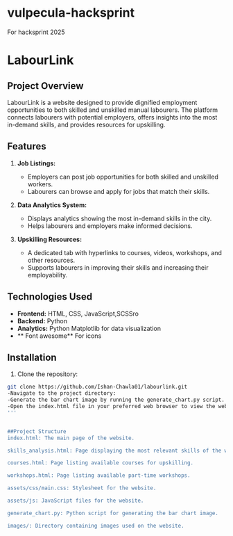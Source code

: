 # vulpecula-hacksprint
For hacksprint 2025
# LabourLink

## Project Overview
LabourLink is a website designed to provide dignified employment opportunities to both skilled and unskilled manual labourers. The platform connects labourers with potential employers, offers insights into the most in-demand skills, and provides resources for upskilling.

## Features
1. **Job Listings:**
   - Employers can post job opportunities for both skilled and unskilled workers.
   - Labourers can browse and apply for jobs that match their skills.

2. **Data Analytics System:**
   - Displays analytics showing the most in-demand skills in the city.
   - Helps labourers and employers make informed decisions.

3. **Upskilling Resources:**
   - A dedicated tab with hyperlinks to courses, videos, workshops, and other resources.
   - Supports labourers in improving their skills and increasing their employability.

## Technologies Used
- **Frontend:** HTML, CSS, JavaScript,SCSSro
- **Backend:**  Python
- **Analytics:** Python Matplotlib for data visualization
- ** Font awesome** For icons
## Installation

1. Clone the repository:

```bash 
git clone https://github.com/Ishan-Chawla01/labourlink.git
-Navigate to the project directory:
-Generate the bar chart image by running the generate_chart.py script.
-Open the index.html file in your preferred web browser to view the website.
'''


##Project Structure
index.html: The main page of the website.

skills_analysis.html: Page displaying the most relevant skills of the week, month, and year.

courses.html: Page listing available courses for upskilling.

workshops.html: Page listing available part-time workshops.

assets/css/main.css: Stylesheet for the website.

assets/js: JavaScript files for the website.

generate_chart.py: Python script for generating the bar chart image.

images/: Directory containing images used on the website.



